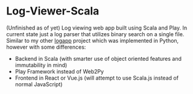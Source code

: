 # Log-Viewer-Scala
(Unfinished as of yet) Log viewing web app built using Scala and Play. In current state just a log parser that utilizes binary search on a single file.
Similar to my other [logapp](https://github.com/akrainio/logapp) project which was implemented in Python, however with some differences:
* Backend in Scala (with smarter use of object oriented features and immutability in mind)
* Play Framework instead of Web2Py
* Frontend in React or Vue.js (will attempt to use Scala.js instead of normal JavaScript)
